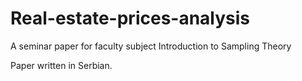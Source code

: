 # Real-estate-prices-analysis
A seminar paper for faculty subject Introduction to Sampling Theory

Paper written in Serbian.
